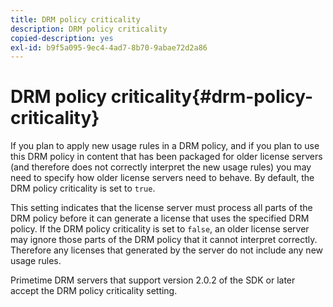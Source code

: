 ```yaml
---
title: DRM policy criticality
description: DRM policy criticality
copied-description: yes
exl-id: b9f5a095-9ec4-4ad7-8b70-9abae72d2a86
---
```

# DRM policy criticality{#drm-policy-criticality}

If you plan to apply new usage rules in a DRM policy, and if you plan to use this DRM policy in content that has been packaged for older license servers (and therefore does not correctly interpret the new usage rules) you may need to specify how older license servers need to behave. By default, the DRM policy criticality is set to `true`.

This setting indicates that the license server must process all parts of the DRM policy before it can generate a license that uses the specified DRM policy. If the DRM policy criticality is set to `false`, an older license server may ignore those parts of the DRM policy that it cannot interpret correctly. Therefore any licenses that generated by the server do not include any new usage rules.

Primetime DRM servers that support version 2.0.2 of the SDK or later accept the DRM policy criticality setting.
